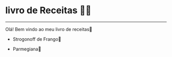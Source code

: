 # **livro de Receitas** :man_cook:

---

Olá! Bem vindo ao meu livro de receitas:wave:

- Strogonoff de Frango:chicken:

- Parmegiana:meat_on_bone:

